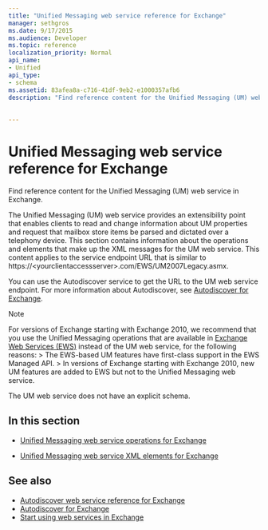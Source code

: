 ```yaml
---
title: "Unified Messaging web service reference for Exchange"
manager: sethgros
ms.date: 9/17/2015
ms.audience: Developer
ms.topic: reference
localization_priority: Normal
api_name:
- Unified
api_type:
- schema
ms.assetid: 83afea8a-c716-41df-9eb2-e1000357afb6
description: "Find reference content for the Unified Messaging (UM) web service in Exchange."
 
 
---
```


# Unified Messaging web service reference for Exchange

Find reference content for the Unified Messaging (UM) web service in Exchange.
  
The Unified Messaging (UM) web service provides an extensibility point that enables clients to read and change information about UM properties and request that mailbox store items be parsed and dictated over a telephony device. This section contains information about the operations and elements that make up the XML messages for the UM web service. This content applies to the service endpoint URL that is similar to https://\<yourclientaccessserver\>.com/EWS/UM2007Legacy.asmx. 
  
You can use the Autodiscover service to get the URL to the UM web service endpoint. For more information about Autodiscover, see [Autodiscover for Exchange](../exchange-web-services/autodiscover-for-exchange.md).
  
> [!NOTE]
>  For versions of Exchange starting with Exchange 2010, we recommend that you use the Unified Messaging operations that are available in [Exchange Web Services (EWS)](http://msdn.microsoft.com/library/60285497-0c4e-4e51-84e1-34dd6d89a5d8%28Office.15%29.aspx) instead of the UM web service, for the following reasons: >  The EWS-based UM features have first-class support in the EWS Managed API. >  In versions of Exchange starting with Exchange 2010, new UM features are added to EWS but not to the Unified Messaging web service. 
  
The UM web service does not have an explicit schema.
  
## In this section
<a name="bk_InThisSection"> </a>

- [Unified Messaging web service operations for Exchange](unified-messaging-web-service-operations-for-exchange.md)
    
- [Unified Messaging web service XML elements for Exchange](unified-messaging-web-service-xml-elements-for-exchange.md)
    
## See also

- [Autodiscover web service reference for Exchange](autodiscover-web-service-reference-for-exchange.md)
- [Autodiscover for Exchange](../exchange-web-services/autodiscover-for-exchange.md)
- [Start using web services in Exchange](../exchange-web-services/start-using-web-services-in-exchange.md)
    

